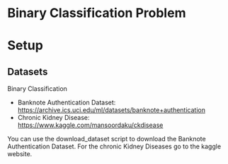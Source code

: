# Binary Classification Problem

# Setup
## Datasets
Binary Classification
- Banknote Authentication Dataset: https://archive.ics.uci.edu/ml/datasets/banknote+authentication
- Chronic Kidney Disease: https://www.kaggle.com/mansoordaku/ckdisease

You can use the download_dataset script to download the Banknote Authentication Dataset.
For the chronic Kidney Diseases go to the kaggle website.